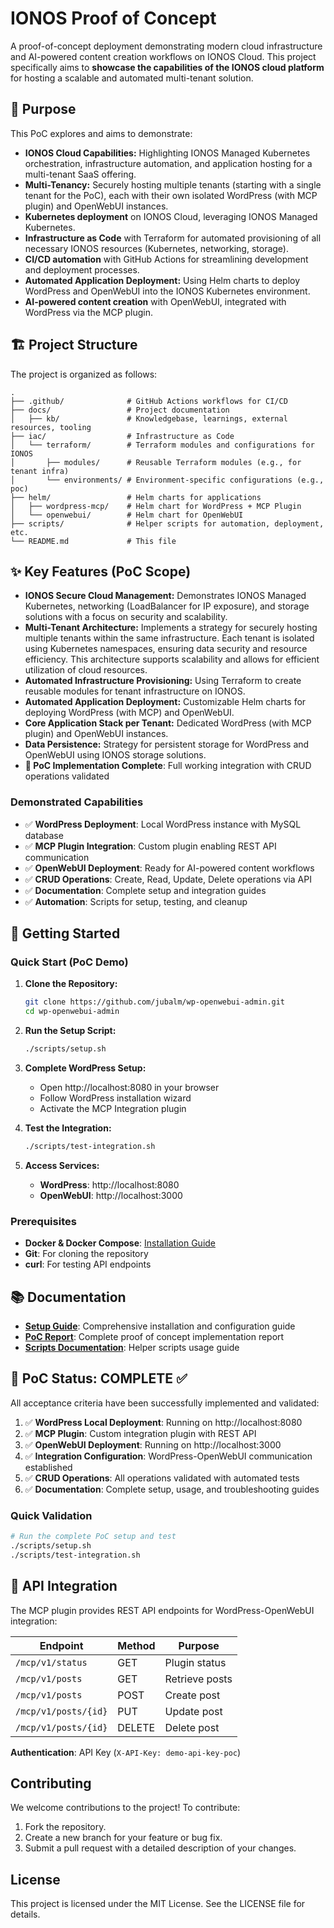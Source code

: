 # IONOS Proof of Concept

A proof-of-concept deployment demonstrating modern cloud infrastructure and AI-powered content creation workflows on IONOS Cloud. This project specifically aims to **showcase the capabilities of the IONOS cloud platform** for hosting a scalable and automated multi-tenant solution.

## 🎯 Purpose

This PoC explores and aims to demonstrate:

- **IONOS Cloud Capabilities:** Highlighting IONOS Managed Kubernetes orchestration, infrastructure automation, and application hosting for a multi-tenant SaaS offering.
- **Multi-Tenancy:** Securely hosting multiple tenants (starting with a single tenant for the PoC), each with their own isolated WordPress (with MCP plugin) and OpenWebUI instances.
- **Kubernetes deployment** on IONOS Cloud, leveraging IONOS Managed Kubernetes.
- **Infrastructure as Code** with Terraform for automated provisioning of all necessary IONOS resources (Kubernetes, networking, storage).
- **CI/CD automation** with GitHub Actions for streamlining development and deployment processes.
- **Automated Application Deployment:** Using Helm charts to deploy WordPress and OpenWebUI into the IONOS Kubernetes environment.
- **AI-powered content creation** with OpenWebUI, integrated with WordPress via the MCP plugin.

## 🏗️ Project Structure

The project is organized as follows:

```
.
├── .github/              # GitHub Actions workflows for CI/CD
├── docs/                 # Project documentation
│   ├── kb/               # Knowledgebase, learnings, external resources, tooling
├── iac/                  # Infrastructure as Code
│   └── terraform/        # Terraform modules and configurations for IONOS
│       ├── modules/      # Reusable Terraform modules (e.g., for tenant infra)
│       └── environments/ # Environment-specific configurations (e.g., poc)
├── helm/                 # Helm charts for applications
│   ├── wordpress-mcp/    # Helm chart for WordPress + MCP Plugin
│   └── openwebui/        # Helm chart for OpenWebUI
├── scripts/              # Helper scripts for automation, deployment, etc.
└── README.md             # This file
```

## ✨ Key Features (PoC Scope)

- **IONOS Secure Cloud Management:** Demonstrates IONOS Managed Kubernetes, networking (LoadBalancer for IP exposure), and storage solutions with a focus on security and scalability.
- **Multi-Tenant Architecture:** Implements a strategy for securely hosting multiple tenants within the same infrastructure. Each tenant is isolated using Kubernetes namespaces, ensuring data security and resource efficiency. This architecture supports scalability and allows for efficient utilization of cloud resources.
- **Automated Infrastructure Provisioning:** Using Terraform to create reusable modules for tenant infrastructure on IONOS.
- **Automated Application Deployment:** Customizable Helm charts for deploying WordPress (with MCP) and OpenWebUI.
- **Core Application Stack per Tenant:** Dedicated WordPress (with MCP plugin) and OpenWebUI instances.
- **Data Persistence:** Strategy for persistent storage for WordPress and OpenWebUI using IONOS storage solutions.
- **🎯 PoC Implementation Complete**: Full working integration with CRUD operations validated

### Demonstrated Capabilities

- ✅ **WordPress Deployment**: Local WordPress instance with MySQL database
- ✅ **MCP Plugin Integration**: Custom plugin enabling REST API communication
- ✅ **OpenWebUI Deployment**: Ready for AI-powered content workflows
- ✅ **CRUD Operations**: Create, Read, Update, Delete operations via API
- ✅ **Documentation**: Complete setup and integration guides
- ✅ **Automation**: Scripts for setup, testing, and cleanup

## 🚀 Getting Started

### Quick Start (PoC Demo)

1. **Clone the Repository:**
   ```bash
   git clone https://github.com/jubalm/wp-openwebui-admin.git
   cd wp-openwebui-admin
   ```

2. **Run the Setup Script:**
   ```bash
   ./scripts/setup.sh
   ```

3. **Complete WordPress Setup:**
   - Open http://localhost:8080 in your browser
   - Follow WordPress installation wizard
   - Activate the MCP Integration plugin

4. **Test the Integration:**
   ```bash
   ./scripts/test-integration.sh
   ```

5. **Access Services:**
   - **WordPress**: http://localhost:8080
   - **OpenWebUI**: http://localhost:3000

### Prerequisites

- **Docker & Docker Compose**: [Installation Guide](https://docs.docker.com/get-docker/)
- **Git**: For cloning the repository
- **curl**: For testing API endpoints

## 📚 Documentation

- **[Setup Guide](docs/setup-guide.md)**: Comprehensive installation and configuration guide
- **[PoC Report](docs/poc-report.md)**: Complete proof of concept implementation report
- **[Scripts Documentation](scripts/README.md)**: Helper scripts usage guide

## 🧪 PoC Status: COMPLETE ✅

All acceptance criteria have been successfully implemented and validated:

1. ✅ **WordPress Local Deployment**: Running on http://localhost:8080
2. ✅ **MCP Plugin**: Custom integration plugin with REST API
3. ✅ **OpenWebUI Deployment**: Running on http://localhost:3000
4. ✅ **Integration Configuration**: WordPress-OpenWebUI communication established
5. ✅ **CRUD Operations**: All operations validated with automated tests
6. ✅ **Documentation**: Complete setup, usage, and troubleshooting guides

### Quick Validation
```bash
# Run the complete PoC setup and test
./scripts/setup.sh
./scripts/test-integration.sh
```

## 🔧 API Integration

The MCP plugin provides REST API endpoints for WordPress-OpenWebUI integration:

| Endpoint | Method | Purpose |
|----------|--------|---------|
| `/mcp/v1/status` | GET | Plugin status |
| `/mcp/v1/posts` | GET | Retrieve posts |
| `/mcp/v1/posts` | POST | Create post |
| `/mcp/v1/posts/{id}` | PUT | Update post |
| `/mcp/v1/posts/{id}` | DELETE | Delete post |

**Authentication**: API Key (`X-API-Key: demo-api-key-poc`)

## Contributing

We welcome contributions to the project! To contribute:

1. Fork the repository.
2. Create a new branch for your feature or bug fix.
3. Submit a pull request with a detailed description of your changes.

## License

This project is licensed under the MIT License. See the LICENSE file for details.

